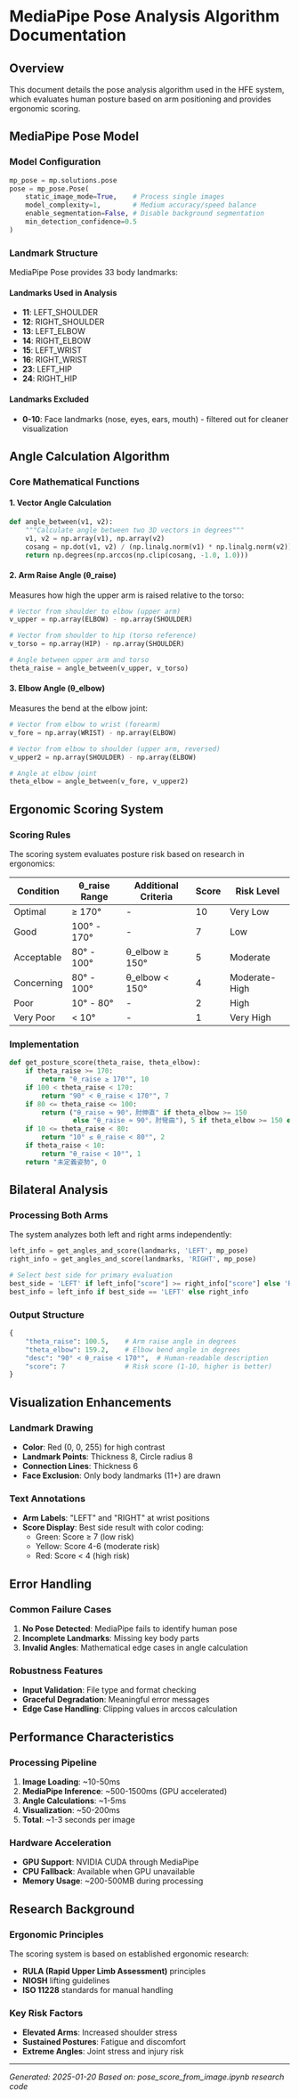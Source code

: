 # MediaPipe Pose Analysis Algorithm Documentation

## Overview

This document details the pose analysis algorithm used in the HFE system, which evaluates human posture based on arm positioning and provides ergonomic scoring.

## MediaPipe Pose Model

### Model Configuration
```python
mp_pose = mp.solutions.pose
pose = mp_pose.Pose(
    static_image_mode=True,    # Process single images
    model_complexity=1,        # Medium accuracy/speed balance
    enable_segmentation=False, # Disable background segmentation
    min_detection_confidence=0.5
)
```

### Landmark Structure

MediaPipe Pose provides 33 body landmarks:

#### Landmarks Used in Analysis
- **11**: LEFT_SHOULDER
- **12**: RIGHT_SHOULDER  
- **13**: LEFT_ELBOW
- **14**: RIGHT_ELBOW
- **15**: LEFT_WRIST
- **16**: RIGHT_WRIST
- **23**: LEFT_HIP
- **24**: RIGHT_HIP

#### Landmarks Excluded
- **0-10**: Face landmarks (nose, eyes, ears, mouth) - filtered out for cleaner visualization

## Angle Calculation Algorithm

### Core Mathematical Functions

#### 1. Vector Angle Calculation
```python
def angle_between(v1, v2):
    """Calculate angle between two 3D vectors in degrees"""
    v1, v2 = np.array(v1), np.array(v2)
    cosang = np.dot(v1, v2) / (np.linalg.norm(v1) * np.linalg.norm(v2))
    return np.degrees(np.arccos(np.clip(cosang, -1.0, 1.0)))
```

#### 2. Arm Raise Angle (θ_raise)
Measures how high the upper arm is raised relative to the torso:

```python
# Vector from shoulder to elbow (upper arm)
v_upper = np.array(ELBOW) - np.array(SHOULDER)

# Vector from shoulder to hip (torso reference)
v_torso = np.array(HIP) - np.array(SHOULDER)

# Angle between upper arm and torso
theta_raise = angle_between(v_upper, v_torso)
```

#### 3. Elbow Angle (θ_elbow)
Measures the bend at the elbow joint:

```python
# Vector from elbow to wrist (forearm)
v_fore = np.array(WRIST) - np.array(ELBOW)

# Vector from elbow to shoulder (upper arm, reversed)
v_upper2 = np.array(SHOULDER) - np.array(ELBOW)

# Angle at elbow joint
theta_elbow = angle_between(v_fore, v_upper2)
```

## Ergonomic Scoring System

### Scoring Rules

The scoring system evaluates posture risk based on research in ergonomics:

| Condition | θ_raise Range | Additional Criteria | Score | Risk Level |
|-----------|---------------|-------------------|-------|------------|
| Optimal | ≥ 170° | - | 10 | Very Low |
| Good | 100° - 170° | - | 7 | Low |
| Acceptable | 80° - 100° | θ_elbow ≥ 150° | 5 | Moderate |
| Concerning | 80° - 100° | θ_elbow < 150° | 4 | Moderate-High |
| Poor | 10° - 80° | - | 2 | High |
| Very Poor | < 10° | - | 1 | Very High |

### Implementation
```python
def get_posture_score(theta_raise, theta_elbow):
    if theta_raise >= 170:
        return "θ_raise ≥ 170°", 10
    if 100 < theta_raise < 170:
        return "90° < θ_raise < 170°", 7
    if 80 <= theta_raise <= 100:
        return ("θ_raise ≈ 90°，肘伸直" if theta_elbow >= 150
                else "θ_raise ≈ 90°，肘彎曲"), 5 if theta_elbow >= 150 else 4
    if 10 <= theta_raise < 80:
        return "10° ≤ θ_raise < 80°", 2
    if theta_raise < 10:
        return "θ_raise < 10°", 1
    return "未定義姿勢", 0
```

## Bilateral Analysis

### Processing Both Arms
The system analyzes both left and right arms independently:

```python
left_info = get_angles_and_score(landmarks, 'LEFT', mp_pose)
right_info = get_angles_and_score(landmarks, 'RIGHT', mp_pose)

# Select best side for primary evaluation
best_side = 'LEFT' if left_info["score"] >= right_info["score"] else 'RIGHT'
best_info = left_info if best_side == 'LEFT' else right_info
```

### Output Structure
```python
{
    "theta_raise": 100.5,    # Arm raise angle in degrees
    "theta_elbow": 159.2,    # Elbow bend angle in degrees  
    "desc": "90° < θ_raise < 170°",  # Human-readable description
    "score": 7               # Risk score (1-10, higher is better)
}
```

## Visualization Enhancements

### Landmark Drawing
- **Color**: Red (0, 0, 255) for high contrast
- **Landmark Points**: Thickness 8, Circle radius 8
- **Connection Lines**: Thickness 6
- **Face Exclusion**: Only body landmarks (11+) are drawn

### Text Annotations
- **Arm Labels**: "LEFT" and "RIGHT" at wrist positions
- **Score Display**: Best side result with color coding:
  - Green: Score ≥ 7 (low risk)
  - Yellow: Score 4-6 (moderate risk)  
  - Red: Score < 4 (high risk)

## Error Handling

### Common Failure Cases
1. **No Pose Detected**: MediaPipe fails to identify human pose
2. **Incomplete Landmarks**: Missing key body parts
3. **Invalid Angles**: Mathematical edge cases in angle calculation

### Robustness Features
- **Input Validation**: File type and format checking
- **Graceful Degradation**: Meaningful error messages
- **Edge Case Handling**: Clipping values in arccos calculation

## Performance Characteristics

### Processing Pipeline
1. **Image Loading**: ~10-50ms
2. **MediaPipe Inference**: ~500-1500ms (GPU accelerated)
3. **Angle Calculations**: ~1-5ms
4. **Visualization**: ~50-200ms
5. **Total**: ~1-3 seconds per image

### Hardware Acceleration
- **GPU Support**: NVIDIA CUDA through MediaPipe
- **CPU Fallback**: Available when GPU unavailable
- **Memory Usage**: ~200-500MB during processing

## Research Background

### Ergonomic Principles
The scoring system is based on established ergonomic research:
- **RULA (Rapid Upper Limb Assessment)** principles
- **NIOSH** lifting guidelines
- **ISO 11228** standards for manual handling

### Key Risk Factors
- **Elevated Arms**: Increased shoulder stress
- **Sustained Postures**: Fatigue and discomfort
- **Extreme Angles**: Joint stress and injury risk

---
*Generated: 2025-01-20*
*Based on: pose_score_from_image.ipynb research code*